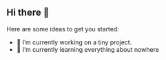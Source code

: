 ## Hi there 👋


Here are some ideas to get you started:

- 🔭 I’m currently working on a tiny project.
- 🌱 I’m currently learning everything about nowhere

